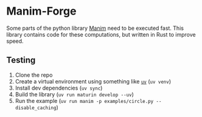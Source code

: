 # Manim-Forge
Some parts of the python library [Manim](https://www.manim.community) need
to be executed fast. This library contains code
for these computations, but written in Rust
to improve speed.

## Testing
1. Clone the repo
2. Create a virtual environment using something like [`uv`](https://docs.astral.sh/uv/) (`uv venv`)
3. Install dev dependencies (`uv sync`)
4. Build the library (`uv run maturin develop --uv`)
5. Run the example (`uv run manim -p examples/circle.py --disable_caching`)
